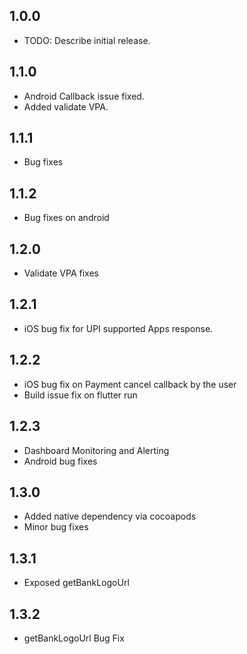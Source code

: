 ## 1.0.0

- TODO: Describe initial release.

## 1.1.0

- Android Callback issue fixed.
- Added validate VPA.

## 1.1.1

- Bug fixes

## 1.1.2

- Bug fixes on android

## 1.2.0

- Validate VPA fixes

## 1.2.1

- iOS bug fix for UPI supported Apps response.

## 1.2.2

- iOS bug fix on Payment cancel callback by the user
- Build issue fix on flutter run

## 1.2.3

- Dashboard Monitoring and Alerting
- Android bug fixes

## 1.3.0

- Added native dependency via cocoapods
- Minor bug fixes

## 1.3.1

- Exposed getBankLogoUrl

## 1.3.2

- getBankLogoUrl Bug Fix

